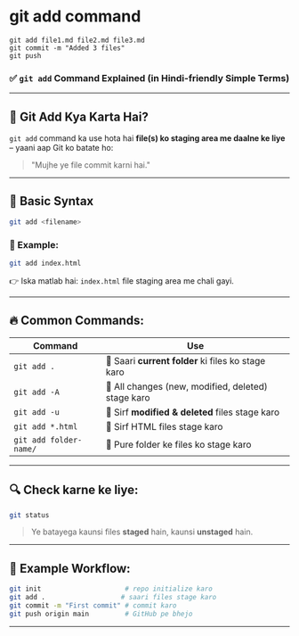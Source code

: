 # git add command
```
git add file1.md file2.md file3.md
git commit -m "Added 3 files"
git push
```

### ✅ `git add` Command Explained (in Hindi-friendly Simple Terms)

---

## 🔧 **Git Add Kya Karta Hai?**

`git add` command ka use hota hai **file(s) ko staging area me daalne ke liye** – yaani aap Git ko batate ho:

> "Mujhe ye file commit karni hai."

---

## 🧪 **Basic Syntax**

```bash
git add <filename>
```

### 📌 Example:

```bash
git add index.html
```

👉 Iska matlab hai: `index.html` file staging area me chali gayi.

---

## 🔥 Common Commands:

| Command                | Use                                                |
| ---------------------- | -------------------------------------------------- |
| `git add .`            | 🔄 Saari **current folder** ki files ko stage karo |
| `git add -A`           | 🔄 All changes (new, modified, deleted) stage karo |
| `git add -u`           | 🔄 Sirf **modified & deleted** files stage karo    |
| `git add *.html`       | 🔄 Sirf HTML files stage karo                      |
| `git add folder-name/` | 🔄 Pure folder ke files ko stage karo              |

---

## 🔍 Check karne ke liye:

```bash
git status
```

> Ye batayega kaunsi files **staged** hain, kaunsi **unstaged** hain.

---

## 🚀 Example Workflow:

```bash
git init                     # repo initialize karo
git add .                   # saari files stage karo
git commit -m "First commit" # commit karo
git push origin main         # GitHub pe bhejo
```

---
